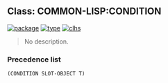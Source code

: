 ## Class: COMMON-LISP:CONDITION
[![package](https://img.shields.io/badge/Package-COMMON--LISP-5f9ea0.svg?style=social&colorA=999999)](../) [![type](https://img.shields.io/badge/Type-Class-5f9ea0.svg?style=social&colorA=999999)](../#class) [![clhs](https://img.shields.io/badge/CLHS-CONDITION-5f9ea0.svg?style=social&colorA=999999)](http://www.lispworks.com/documentation/HyperSpec/Body/e_cnd.htm) 

> No description.

### Precedence list
```
(CONDITION SLOT-OBJECT T)
```
